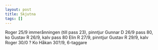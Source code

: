 ```yaml
---
layout: post
title: Skjutna
tags: []
---
```

Roger 25/9 immerånningen (till pass 23), pinntjur
Gunnar D 26/9 pass 80, ko
Gustav R 26/9, kalv pass 80
Elin R 27/9, pinntjur
Gustav R 29/9, kalv
Roger 30/0 ? Ko
Håkan 30?/9, 6-taggare
